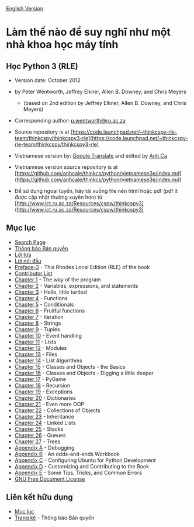 [English Version](http://openbookproject.net/thinkcs/python/english3e/index.html)

# Làm thế nào để suy nghĩ như một nhà khoa học máy tính

## Học Python 3 (RLE)

- Version date: October 2012
- by Peter Wentworth, Jeffrey Elkner, Allen B. Downey, and Chris Meyers
  + (based on 2nd edition by Jeffrey Elkner, Allen B. Downey, and Chris Meyers)</div></blockquote>

- Corresponding author: [p.wentworth@ru.ac.za](mailto:p.wentworth@ru.ac.za)
- Source repository is at [https://code.launchpad.net/~thinkcspy-rle-team/thinkcspy/thinkcspy3-rle](https://code.launchpad.net/~thinkcspy-rle-team/thinkcspy/thinkcspy3-rle)

- Vietnamese version by: [Google Translate](https://translate.google.com/) and edited by [Anh Ca](mailto:anhca.net@gmail.com)
- Vietnamese version source repository is at [https://github.com/anhcale/thinkcs/python/vietnamese3e/index.md] (https://github.com/anhcale/thinkcs/python/vietnamese3e/index.md)

- Để sử dụng ngoại tuyến, hãy tải xuống file nén html hoặc pdf (pdf ít được cập nhật thường xuyên hơn) từ [http://www.ict.ru.ac.za/Resources/cspw/thinkcspy3](http://www.ict.ru.ac.za/Resources/cspw/thinkcspy3)

## Mục lục

- [Search Page](search.md)
- [Thông báo Bản quyền](copyright.md)
- [Lời tựa](foreword.md)
- [Lời nói đầu](preface.md)
- [Preface-3](preface3-rle.md) - This Rhodes Local Edition (RLE) of the book
- [Contributor List](contrib.md)
- [Chapter 1](01-way_of_the_program.md) - The way of the program
- [Chapter 2](02-variables_expressions_statements.md) - Variables, expressions, and statements
- [Chapter 3](03-hello_little_turtles.md) - Hello, little turtles!
- [Chapter 4](04-functions.md) - Functions
- [Chapter 5](05-conditionals.md) - Conditionals
- [Chapter 6](06-fruitful_functions.md) - Fruitful functions
- [Chapter 7](07-iteration.md) - Iteration
- [Chapter 8](08-strings.md) - Strings
- [Chapter 9](09-tuples.md) - Tuples
- [Chapter 10](10-events.md) - Event handling
- [Chapter 11](11-lists.md) - Lists
- [Chapter 12](12-modules.md) - Modules
- [Chapter 13](13-files.md) - Files
- [Chapter 14](14-list_algorithms.md) - List Algorithms
- [Chapter 15](15-classes_and_objects_I.md) - Classes and Objects - the Basics
- [Chapter 16](16-classes_and_objects_II.md) - Classes and Objects - Digging a little deeper
- [Chapter 17](17-pygame.md) - PyGame
- [Chapter 18](18-recursion.md) - Recursion
- [Chapter 19](19-exceptions.md) - Exceptions
- [Chapter 20](20-dictionaries.md) - Dictionaries
- [Chapter 21](21-even_more_oop.md) - Even more OOP
- [Chapter 22](22-collections.md) - Collections of Objects
- [Chapter 23](23-inheritance.md) - Inheritance
- [Chapter 24](24-linked_lists.md) - Linked Lists
- [Chapter 25](25-stacks.md) - Stacks
- [Chapter 26](26-queues.md) - Queues
- [Chapter 27](27-trees.md) - Trees
- [Appendix A](28-app_a-debugging.md) - Debugging
- [Appendix B](29-app_b.md) - An odds-and-ends Workbook
- [Appendix C](30-app_c.md) - Configuring Ubuntu for Python Development
- [Appendix D](31-app_d.md) - Customizing and Contributing to the Book
- [Appendix E](32-app_e.md) - Some Tips, Tricks, and Common Errors
- [GNU Free Document License](fdl-1.3.md)

## Liên kết hữu dụng
- [Mục lục](index.md)
- [Trang kế](copyright.md) - Thông báo Bản quyền
